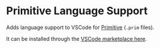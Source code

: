 # Primitive Language Support

Adds language support to VSCode for [Primitive](https://github.com/colinking/primitive) (`.prim` files).

It can be installed through the [VSCode marketplace here](https://google.com).

<!--

## Features

Describe specific features of your extension including screenshots of your extension in action. Image paths are relative to this README file.

For example if there is an image subfolder under your extension project workspace:

\!\[feature X\]\(images/feature-x.png\)

> Tip: Many popular extensions utilize animations. This is an excellent way to show off your extension! We recommend short, focused animations that are easy to follow.

-->
